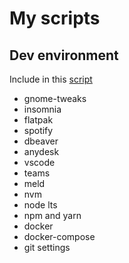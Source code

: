 # My scripts

## Dev environment

Include in this [script](./install-dev-environment.sh)

- gnome-tweaks
- insomnia
- flatpak
- spotify
- dbeaver
- anydesk
- vscode
- teams
- meld
- nvm
- node lts
- npm and yarn
- docker
- docker-compose
- git settings
